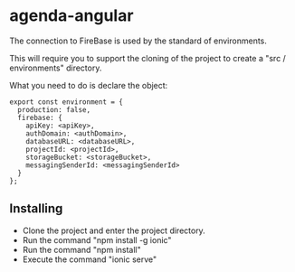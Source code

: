 # agenda-angular


The connection to FireBase is used by the standard of environments.

This will require you to support the cloning of the project to create a "src / environments" directory.

What you need to do is declare the object:

```
export const environment = {
  production: false,
  firebase: {
    apiKey: <apiKey>,
    authDomain: <authDomain>,
    databaseURL: <databaseURL>,
    projectId: <projectId>,
    storageBucket: <storageBucket>,
    messagingSenderId: <messagingSenderId>
  }
};

```

## Installing

  - Clone the project and enter the project directory.
  - Run the command "npm install -g ionic"
  - Run the command "npm install"
  - Execute the command "ionic serve"
